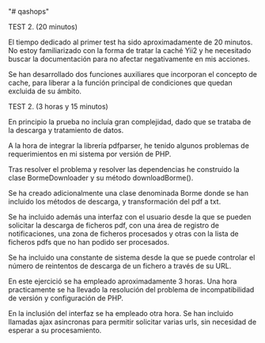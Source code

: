 "# qashops"

TEST 2.  (20 minutos)

El tiempo dedicado al primer test ha sido aproximadamente de 20 minutos. No estoy familiarizado con la forma de tratar la caché Yii2 y he necesitado buscar la documentación para no afectar negativamente en mis acciones.

Se han desarrollado dos funciones auxiliares que incorporan el concepto de cache, para liberar a la función principal de condiciones que quedan excluida de su ámbito.


TEST 2. (3 horas y 15 minutos)

En principio la prueba no incluía gran complejidad, dado que se trataba de la descarga y tratamiento de datos.

A la hora de integrar la librería pdfparser, he tenido algunos problemas de requerimientos en mi sistema por versión de PHP.

Tras resolver el problema y resolver las dependencias he construido la clase BormeDownloader y su método downloadBorme().

Se ha creado adicionalmente una clase denominada Borme donde se han incluido los métodos de descarga, y transformación del pdf a txt.

Se ha incluido además una interfaz con el usuario desde la que se pueden solicitar la descarga de ficheros pdf, con una área de registro de notificaciones, una zona de ficheros procesados y otras con la lista de ficheros pdfs que no han podido ser procesados.

Se ha incluido una constante de sistema desde la que se puede controlar el número de reintentos de descarga de un fichero a través de su URL.


En este ejercició se ha empleado aproximadamente 3 horas. Una hora practicamente se ha llevado la resolución del problema de incompatibilidad de versión y configuración de PHP.

En la inclusión del interfaz se ha empleado otra hora. Se han incluido llamadas ajax asincronas para permitir solicitar varias urls, sin necesidad de esperar a su procesamiento.





